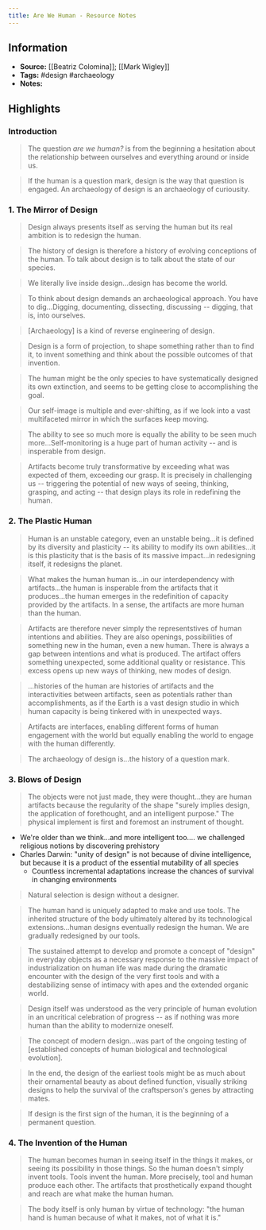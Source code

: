 ```yaml
---
title: Are We Human - Resource Notes
---
```

## Information
- **Source:** [[Beatriz Colomina]]; [[Mark Wigley]]
- **Tags:** #design #archaeology
- **Notes:** 
## Highlights
### Introduction
> The question *are we human?* is from the beginning a hesitation about the relationship between ourselves and everything around or inside us.

> If the human is a question mark, design is the way that question is engaged. An archaeology of design is an archaeology of curiousity.

### 1. The Mirror of Design

> Design always presents itself as serving the human but its real ambition is to redesign the human. 

> The history of design is therefore a history of evolving conceptions of the human. To talk about design is to talk about the state of our species.

> We literally live inside design...design has become the world.

> To think about design demands an archaeological approach. You have to dig...Digging, documenting, dissecting, discussing -- digging, that is, into ourselves.

> [Archaeology] is a kind of reverse engineering of design.

> Design is a form of projection, to shape something rather than to find it, to invent something and think about the possible outcomes of that invention.

> The human might be the only species to have systematically designed its own extinction, and seems to be getting close to accomplishing the goal.

> Our self-image is multiple and ever-shifting, as if we look into a vast multifaceted mirror in which the surfaces keep moving.

> The ability to see so much more is equally the ability to be seen much more...Self-monitoring is a huge part of human activity -- and is insperable from design.

> Artifacts become truly transformative by exceeding what was expected of them, exceeding our grasp. It is precisely in challenging us -- triggering the potential of new ways of seeing, thinking, grasping, and acting -- that design plays its role in redefining the human.


### 2. The Plastic Human

> Human is an unstable category, even an unstable being...it is defined by its diversity and plasticity -- its ability to modify its own abilities...it is this plasticity that is the basis of its massive impact...in redesigning itself, it redesigns the planet.

> What makes the human human is...in our interdependency with artifacts...the human is insperable from the artifacts that it produces...the human emerges in the redefinition of capacity provided by the artifacts. In a sense, the artifacts are more human than the human.

> Artifacts are therefore never simply the representstives of human intentions and abilities. They are also openings, possibilities of something new in the human, even a new human. There is always a gap between intentions and what is produced. The artifact offers something unexpected, some additional quality or resistance. This excess opens up new ways of thinking, new modes of design.

> ...histories of the human are histories of artifacts and the interactivities between artifacts, seen as potentials rather than accomplishments, as if the Earth is a vast design studio in which human capacity is being tinkered with in unexpected ways.

> Artifacts are interfaces, enabling different forms of human engagement with the world but equally enabling the world to engage with the human differently.

> The archaeology of design is...the history of a question mark.

### 3. Blows of Design
> The objects were not just made, they were thought...they are human artifacts because the regularity of the shape "surely implies design, the application of forethought, and an intelligent purpose." The physical implement is first and foremost an instrument of thought.

+ We're older than we think...and more intelligent too.... we challenged religious notions by discovering  prehistory
+ Charles Darwin: "unity of design" is not because of divine intelligence, but because it is a product of the essential mutability of all species
	+ Countless incremental adaptations increase the chances of survival in changing environments

> Natural selection is design without a designer.

> The human hand is uniquely adapted to make and use tools. The inherited structure of the body ultimately altered by its technological extensions...human designs eventually redesign the human. We are gradually redesigned by our tools.

> The sustained attempt to develop and promote a concept of "design" in everyday objects as a necessary response to the massive impact of industrialization on human life was made during the dramatic encounter with the design of the very first tools and with a destabilizing sense of intimacy with apes and the extended organic world.

> Design itself was understood as the very principle of human evolution in an uncritical celebration of progress -- as if nothing was more human than the ability to modernize oneself.

> The concept of modern design...was part of the ongoing testing of [established concepts of human biological and technological evolution].

> In the end, the design of the earliest tools might be as much about their ornamental beauty as about defined function, visually striking designs to help the survival of the craftsperson's genes by attracting mates.

> If design is the first sign of the human, it is the beginning of a permanent question.

### 4. The Invention of the Human
> The human becomes human in seeing itself in the things it makes, or seeing its possibility in those things. So the human doesn't simply invent tools. Tools invent the human. More precisely, tool and human produce each other. The artifacts that prosthetically expand thought and reach are what make the human human.

> The body itself is only human by virtue of technology: "the human hand is human because of what it makes, not of what it is."











